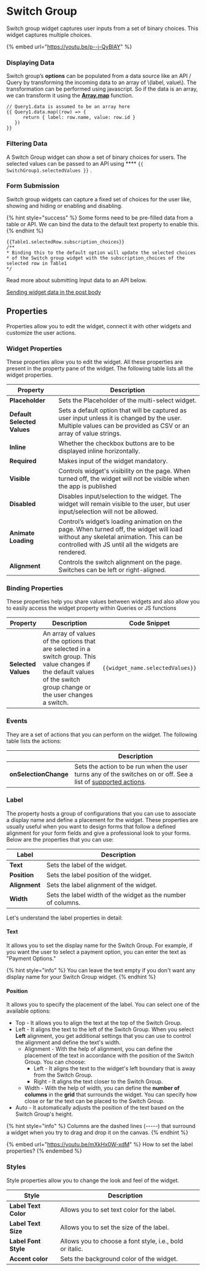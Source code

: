 # Switch Group

Switch group widget captures user inputs from a set of binary choices. This widget captures multiple choices.

{% embed url="https://youtu.be/p--j-QyBlAY" %}

### Displaying Data

Switch group’s **options** can be populated from a data source like an API / Query by transforming the incoming data to an array of \\(label, value\\). The transformation can be performed using javascript. So if the data is an array, we can transform it using the [**Array.map**](https://developer.mozilla.org/en-US/docs/Web/JavaScript/Reference/Global\_Objects/TypedArray/map) function.

```
// Query1.data is assumed to be an array here
{{ Query1.data.map((row) => {
      return { label: row.name, value: row.id }
   })
}}
```

### Filtering Data

A Switch Group widget can show a set of binary choices for users. The selected values can be passed to an API using \*\*\*\* `{{ SwitchGroup1.selectedValues }}` .

### **Form Submission**

Switch group widgets can capture a fixed set of choices for the user like, showing and hiding or enabling and disabling.

{% hint style="success" %}
Some forms need to be pre-filled data from a table or API. We can bind the data to the default text property to enable this.
{% endhint %}

```
{{Table1.selectedRow.subscription_choices}}
/**
* Binding this to the default option will update the selected choices
* of the Switch group widget with the subscription_choices of the selected row in Table1
*/
```

Read more about submitting Input data to an API below.

[Sending widget data in the post body](../../core-concepts/data-access-and-binding/capturing-data-write/capture-form-data.md)

## Properties

Properties allow you to edit the widget, connect it with other widgets and customize the user actions.

### Widget Properties

These properties allow you to edit the widget. All these properties are present in the property pane of the widget. The following table lists all the widget properties.

| Property                    | Description                                                                                                                                                                                |
| --------------------------- | ------------------------------------------------------------------------------------------------------------------------------------------------------------------------------------------ |
| **Placeholder**             | Sets the Placeholder of the multi-select widget.                                                                                                                                           |
| **Default Selected Values** | Sets a default option that will be captured as user input unless it is changed by the user. Multiple values can be provided as CSV or an array of value strings.                           |
| **Inline**                  | Whether the checkbox buttons are to be displayed inline horizontally.                                                                                                                      |
| **Required**                | Makes input of the widget mandatory.                                                                                                                                                       |
| **Visible**                 | Controls widget's visibility on the page. When turned off, the widget will not be visible when the app is published                                                                        |
| **Disabled**                | Disables input/selection to the widget. The widget will remain visible to the user, but user input/selection will not be allowed.                                                          |
| **Animate Loading**         | Control’s widget’s loading animation on the page. When turned off, the widget will load without any skeletal animation. This can be controlled with JS until all the widgets are rendered. |
| **Alignment**               | Controls the switch alignment on the page. Switches can be left or right-aligned.                                                                                                          |

### Binding Properties

These properties help you share values between widgets and also allow you to easily access the widget property within Queries or JS functions

| Property            | Description                                                                                                                                                              | Code Snippet                     |
| ------------------- | ------------------------------------------------------------------------------------------------------------------------------------------------------------------------ | -------------------------------- |
| **Selected Values** | An array of values of the options that are selected in a switch group. This value changes if the default values of the switch group change or the user changes a switch. | `{{widget_name.selectedValues}}` |

### **Events**

They are a set of actions that you can perform on the widget. The following table lists the actions:

|                       | Description                                                                                                                                 |
| --------------------- | ------------------------------------------------------------------------------------------------------------------------------------------- |
| **onSelectionChange** | Sets the action to be run when the user turns any of the switches on or off. See a list of [supported actions](../appsmith-framework-1.md). |

### Label

The property hosts a group of configurations that you can use to associate a display name and define a placement for the widget. These properties are usually useful when you want to design forms that follow a defined alignment for your form fields and give a professional look to your forms. Below are the properties that you can use:

| Label         | Description                                                  |   |
| ------------- | ------------------------------------------------------------ | - |
| **Text**      | Sets the label of the widget.                                |   |
| **Position**  | Sets the label position of the widget.                       |   |
| **Alignment** | Sets the label alignment of the widget.                      |   |
| **Width**     | Sets the label width of the widget as the number of columns. |   |

Let's understand the label properties in detail:

#### **Text**

It allows you to set the display name for the Switch Group. For example, if you want the user to select a payment option, you can enter the text as "Payment Options."

{% hint style="info" %}
You can leave the text empty if you don't want any display name for your Switch Group widget.
{% endhint %}

#### **Position**

It allows you to specify the placement of the label. You can select one of the available options:

* Top - It allows you to align the text at the top of the Switch Group.
* Left - It aligns the text to the left of the Switch Group. When you select **Left** alignment, you get additional settings that you can use to control the alignment and define the text's width.
  * Alignment - With the help of alignment, you can define the placement of the text in accordance with the position of the Switch Group. You can choose:
    * Left - It aligns the text to the widget's left boundary that is away from the Switch Group.
    * Right - It aligns the text closer to the Switch Group.
  * Width - With the help of width, you can define the **number of columns** in the **grid** that surrounds the widget. You can specify how close or far the text can be placed to the Switch Group.
* Auto - It automatically adjusts the position of the text based on the Switch Group's height.

{% hint style="info" %}
Columns are the dashed lines (-----) that surround a widget when you try to drag and drop it on the canvas.
{% endhint %}

{% embed url="https://youtu.be/mXkHx0W-xdM" %}
How to set the label properties?
{% endembed %}

### Styles

Style properties allow you to change the look and feel of the widget.

| Style                | Description                                              |   |
| -------------------- | -------------------------------------------------------- | - |
| **Label Text Color** | Allows you to set text color for the label.              |   |
| **Label Text Size**  | Allows you to set the size of the label.                 |   |
| **Label Font Style** | Allows you to choose a font style, i.e., bold or italic. |   |
| **Accent color**     | Sets the background color of the widget.                 |   |
